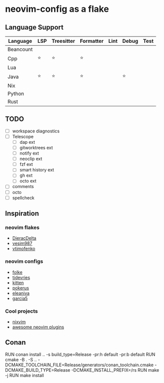 # neovim-config as a flake

## Language Support

| Language  | LSP    | Treesitter | Formatter | Lint | Debug  | Test |
| --------- | ------ | ---------- | --------- | ---- | ------ | ---- |
| Beancount |        |            |           |      |        |      |
| Cpp       | :star: | :star:     | :star:    |      |        |      |
| Lua       |        |            |           |      |        |      |
| Java      | :star: | :star:     | :star:    |      | :star: |      |
| Nix       |        |            |           |      |        |      |
| Python    |        |            |           |      |        |      |
| Rust      |        |            |           |      |        |      |

## TODO

- [ ] workspace diagnostics
- [ ] Telescope
  - [ ] dap ext
  - [ ] gitworktrees ext
  - [ ] notify ext
  - [ ] neoclip ext
  - [ ] fzf ext
  - [ ] smart history ext
  - [ ] gh ext
  - [ ] octo ext
- [ ] comments
- [ ] octo
- [ ] spellcheck

## Inspiration

### neovim flakes

- [DieracDelta](https://github.com/DieracDelta/vimconfig)
- [vesim987](https://github.com/vesim987/nixos-config)
- [vtimofenko](https://github.com/VTimofeenko/nvim-flake)

### neovim configs

- [folke](https://github.com/folke/dot)
- [tjdevries](https://github.com/tjdevries/config_manager/tree/master/xdg_config/nvim)
- [kitten](https://github.com/kitten/nix-system)
- [pokerus](https://github.com/j-hui/pokerus/tree/main/nvim.config/nvim)
- [eleaniva](https://github.com/elianiva/dotfiles/tree/master/nvim/.config/nvim)
- [garcia5](https://github.com/garcia5/dotfiles/blob/master/files/nvim)

### Cool projects

- [nixvim](https://github.com/pta2002/nixvim)
- [awesome neovim plugins](https://awesomeopensource.com/project/rockerBOO/awesome-neovim)

## Conan

RUN conan install .. -s build_type=Release -pr:h default -pr:b default
RUN cmake -B . -S .. -DCMAKE_TOOLCHAIN_FILE=Release/generators/conan_toolchain.cmake -DCMAKE_BUILD_TYPE=Release -DCMAKE_INSTALL_PREFIX=/rs
RUN make -j
RUN make install
